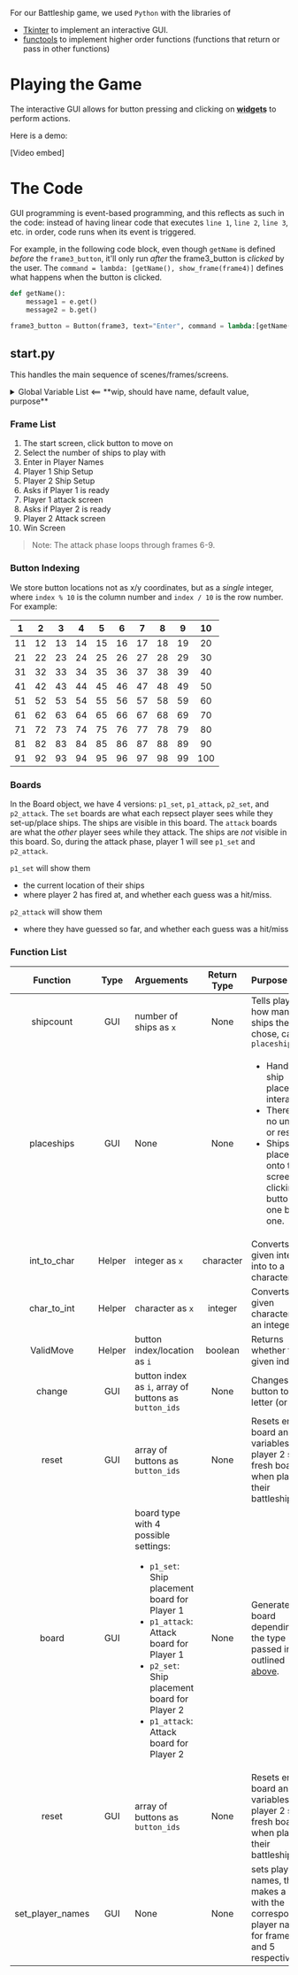 For our Battleship game, we used `Python` with the libraries of 
- [Tkinter](https://docs.python.org/3/library/tkinter.html) to implement an interactive GUI.
- [functools](https://docs.python.org/3/library/functools.html) to implement higher order functions (functions that return or pass in other functions)

# Playing the Game

The interactive GUI allows for button pressing and clicking on <abbr title="any Tkinter element that builds the interface">**widgets**</abbr> to perform actions. 

Here is a demo: 

[Video embed]

# The Code

GUI programming is event-based programming, and this reflects as such in the code: instead of having linear code that executes `line 1`, `line 2`, `line 3`, etc. in order, code runs when its event is triggered. 

For example, in the following code block, even though `getName` is defined _before_ the `frame3_button`, it'll only run _after_ the frame3_button is _clicked_ by the user. The `command = lambda: [getName(), show_frame(frame4)]` defines what happens when the button is clicked. 

```python
def getName():
    message1 = e.get()
    message2 = b.get()

frame3_button = Button(frame3, text="Enter", command = lambda:[getName(), show_frame(frame4)]).grid()
```

## start.py

This handles the main sequence of scenes/frames/screens. 

<details closed>
<summary>Global Variable List <== **wip, should have name, default value, purpose**</summary>

num_ships = 0  
text_variable = 'A'  
selected_ships=0   
enter_amount=0  
placing_ships=0  
current_index=0  
vertical_up = False  
vertical_down = False  
horizontal_right = False  
horizontal_left = False  
left_left = False  
left_right = False  
right_right = False  
right_left = False  
up_up = False  
up_down = False  
down_down = False  
down_up = False  
</details>

### Frame List
1. The start screen, click button to move on
2. Select the number of ships to play with 
3. Enter in Player Names
4. Player 1 Ship Setup
5. Player 2 Ship Setup
6. Asks if Player 1 is ready
7. Player 1 attack screen
8. Asks if Player 2 is ready
9. Player 2 Attack screen
10. Win Screen

> Note: The attack phase loops through frames 6-9.

### Button Indexing

We store button locations not as x/y coordinates, but as a _single_ integer, where `index % 10` is the column number and `index / 10` is the row number. For example: 

| 1 | 2 | 3 | 4 | 5 | 6 | 7 | 8 | 9 | 10 | 
| :--: | :--: | :--: | :--: | :--: | :--: | :--: | :--: | :--: | :--: | 
| 11 | 12 | 13 | 14 | 15 | 16 | 17 | 18 | 19 | 20 | 
| 21 | 22 | 23 | 24 | 25 | 26 | 27 | 28 | 29 | 30 | 
| 31 | 32 | 33 | 34 | 35 | 36 | 37 | 38 | 39 | 40 | 
| 41 | 42 | 43 | 44 | 45 | 46 | 47 | 48 | 49 | 50 | 
| 51 | 52 | 53 | 54 | 55 | 56 | 57 | 58 | 59 | 60 | 
| 61 | 62 | 63 | 64 | 65 | 66 | 67 | 68 | 69 | 70 | 
| 71 | 72 | 73 | 74 | 75 | 76 | 77 | 78 | 79 | 80 | 
| 81 | 82 | 83 | 84 | 85 | 86 | 87 | 88 | 89 | 90 | 
| 91 | 92 | 93 | 94 | 95 | 96 | 97 | 98 | 99 | 100 | 

### Boards

In the Board object, we have 4 versions: `p1_set`, `p1_attack`, `p2_set`, and `p2_attack`.
The `set` boards are what each repsect player sees while they set-up/place ships. The ships are visible in this board. The `attack` boards are what the _other_ player sees while they attack. The ships are _not_ visible in this board.
So, during the attack phase, player 1 will see `p1_set` and `p2_attack`. 

`p1_set` will show them
- the current location of their ships
- where player 2 has fired at, and whether each guess was a hit/miss.

`p2_attack` will show them 
- where they have guessed so far, and whether each guess was a hit/miss

### Function List
| Function |Type | Arguements | Return Type | Purpose | 
| :--: | :--:  | :-- | :--: | :-- |
| shipcount | GUI |number of ships as `x` | None | Tells player how many ships they chose, calls `placeships` |
| placeships | GUI | None | None | <ul><li>Handles all ship placement interaction.</li><li>There are no undo's or resets.</li><li>Ships are placed onto the screen by clicking on buttons one by one.</li></ul>|
| int_to_char | Helper | integer as `x` | character | Converts given integer into to a character |
| char_to_int | Helper | character as `x` | integer | Converts given character into an integer |
| ValidMove | Helper | button index/location as `i` | boolean | Returns whether the given index is |
| change | GUI | button index as `i`, array of buttons as `button_ids` | None | Changes the button to a letter (or ship) |
| reset | GUI | array of buttons as `button_ids` | None | Resets entire board and variables so player 2 sees fresh board when placing their battleships |
| board | GUI | board type with 4 possible settings: <ul><li>`p1_set`: Ship placement board for Player 1</li><li>`p1_attack`: Attack board for Player 1</li><li>`p2_set`: Ship placement board for Player 2</li><li>`p1_attack`: Attack board for Player 2</li></ul> | None | Generates board depending on the type passed in as outlined [above](https://gitlab.ku.edu/448-group-11/project-1/-/edit/main/README.md#boards). |
| reset | GUI | array of buttons as `button_ids` | None | Resets entire board and variables so player 2 sees fresh board when placing their battleships |
| set_player_names | GUI | None | None | sets player names, then makes a label with the corresponding player name for frames 4 and 5 respectively |


